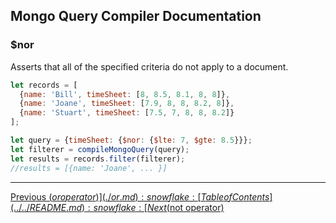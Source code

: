 ## Mongo Query Compiler Documentation

### $nor

Asserts that all of the specified criteria do not apply to a document.

```javascript
let records = [
  {name: 'Bill', timeSheet: [8, 8.5, 8.1, 8, 8]},
  {name: 'Joane', timeSheet: [7.9, 8, 8, 8.2, 8]},
  {name: 'Stuart', timeSheet: [7.5, 7, 8, 8, 8.2]}
];

let query = {timeSheet: {$nor: {$lte: 7, $gte: 8.5}}};
let filterer = compileMongoQuery(query);
let results = records.filter(filterer);
//results = [{name: 'Joane', ... }]
```

---

[Previous ($or operator)](./or.md) :snowflake: 
[Table of Contents](../../README.md) :snowflake: 
[Next ($not operator)](./not.md)
